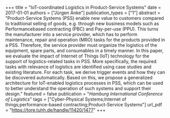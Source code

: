 +++
title = "IoT-coordinated Logistics in Product-Service Systems"
date = 2017-01-01
authors = ["Jürgen Anke"]
publication_types = ["1"]
abstract = "Product-Service Systems (PSS) enable new value to customers compared to traditional selling of goods, e.g. through new business models such as Performancebased contracting (PBC) and Pay-per-use (PPU). This turns the manufacturer into a service provider, which has to perform maintenance, repair and operation (MRO) tasks for the products provided in a PSS. Therefore, the service provider must organize the logistics of the equipment, spare parts, and consumables in a timely manner. In this paper, we evaluate the impact of Internet of Things (IoT) technology for the support of logistics-related tasks in PSS. More specifically, the required tasks with relevance of logistics are identified using case studies and existing literature. For each task, we derive trigger events and how they can be discovered automatically. Based on this, we propose a generalized architecture for IoT-enabled logistics processes in PSS, which can be used to better understand the operation of such systems and support their design."
featured = false
publication = "*Hamburg International Conference of Logistics*"
tags = ["Cyber-Physical Systems;Internet of things;performance-based contracting;Product-Service Systems"]
url_pdf = "https://tore.tuhh.de/handle/11420/1477"
+++

